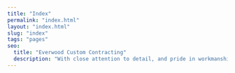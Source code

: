 ```yaml
---
title: "Index"
permalink: "index.html"
layout: "index.html"
slug: "index"
tags: "pages"
seo:
  title: "Everwood Custom Contracting"
  description: "With close attention to detail, and pride in workmanship, see what Everwood Custom Contracting can do for you."
---
```



